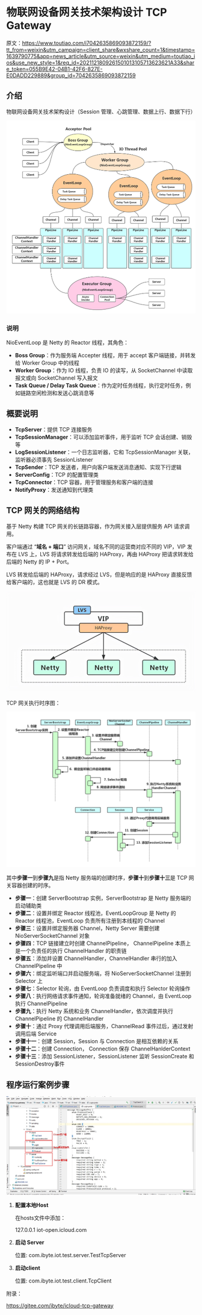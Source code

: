 # 物联网设备网关技术架构设计 TCP Gateway

原文：https://www.toutiao.com/i7042635869093872159/?tt_from=weixin&utm_campaign=client_share&wxshare_count=1&timestamp=1639790775&app=news_article&utm_source=weixin&utm_medium=toutiao_ios&use_new_style=1&req_id=2021121809261501013105713623621A33&share_token=055B9E42-04B1-42F6-827E-E0DADD229889&group_id=7042635869093872159



## 介绍

物联网设备网关技术架构设计（Session 管理、心跳管理、数据上行、数据下行）

![1](./images/GatewayDesign4IoT/1.png)

### 说明

NioEventLoop 是 Netty 的 Reactor 线程，其角色：

* **Boss Group**：作为服务端 Accepter 线程，用于 accept 客户端链接，并转发给 Worker Group 中的线程
* **Worker Group**：作为 IO 线程，负责 IO 的读写，从 SocketChannel 中读取报文或向 SocketChannel 写入报文
* **Task Queue / Delay Task Queue**：作为定时任务线程，执行定时任务，例如链路空闲检测和发送心跳消息等

## 概要说明

* **TcpServer**：提供 TCP 连接服务
* **TcpSessionManager**：可以添加监听事件，用于监听 TCP 会话创建、销毁等
* **LogSessionListener**：一个日志监听器，它和 TcpSessionManager 关联，监听器必须事先 SessionListener
* **TcpSender**：TCP 发送者，用户向客户端发送消息通知、实现下行逻辑
* **ServerConfig**：TCP 的配置管理类
* **TcpConnector**：TCP 容器，用于管理服务和客户端的连接
* **NotifyProxy**：发送通知到代理类

## TCP 网关的网络结构

基于 Netty 构建 TCP 网关的长链路容器，作为网关接入层提供服务 API 请求调用。

客户端通过 “**域名 + 端口**” 访问网关，域名不同的运营商对应不同的 VIP，VIP 发布在 LVS 上，LVS 将请求转发给后端的 HAProxy，再由 HAProxy 把请求转发给后端的 Netty 的 IP + Port。

LVS 转发给后端的 HAProxy，请求经过 LVS，但是响应的是 HAProxy 直接反馈给客户端的，这也就是 LVS 的 DR 模式。

![2](./images/GatewayDesign4IoT/2.jpeg)

TCP 网关执行时序图：

![3](./images/GatewayDesign4IoT/3.png)

其中**步骤一**到**步骤九**是指 Netty 服务端的创建时序，**步骤十**到**步骤十三**是 TCP 网关容器创建的时序。

* **步骤一**：创建 ServerBootstrap 实例，ServerBootstrap 是 Netty 服务端的启动辅助类
* **步骤二**：设置并绑定 Reactor 线程池，EventLoopGroup 是 Netty 的 Reactor 线程池，EventLoop 负责所有注册到本线程的 Channel
* **步骤三**：设置并绑定服务器 Channel，Netty Server 需要创建 NioServerSocketChannel 对象
* **步骤四**：TCP 链接建立时创建 ChannelPipeline， ChannelPipeline 本质上是一个负责任的执行 ChannelHandler 的职责链
* **步骤五**：添加并设置 ChannelHandler，ChannelHandler 串行的加入 ChannelPipeline 中
* **步骤六**：绑定监听端口并启动服务端，将 NioServerSocketChannel 注册到 Selector 上
* **步骤七**：Selector 轮询，由 EventLoop 负责调度和执行 Selector 轮询操作
* **步骤八**：执行网络请求事件通知，轮询准备就绪的 Channel，由 EventLoop 执行 ChannelPipeline
* **步骤九**：执行 Netty 系统和业务 ChannelHandler，依次调度并执行 ChannelPipeline 的 ChannelHandler
* **步骤十**：通过 Proxy 代理调用后端服务，ChannelRead 事件过后，通过发射调用后端 Service
* **步骤十一**：创建 Session，Session 与 Connection 是相互依赖的关系
* **步骤十二**：创建 Connection， Connection 保存 ChannelHanlderContext
* **步骤十三**：添加 SessionListener，SessionListener 监听 SessionCreate 和 SessionDestroy事件

## 程序运行案例步骤

![4](./images/GatewayDesign4IoT/4.jpeg)

1. **配置本地Host**

   在hosts文件中添加：

   127.0.0.1 iot-open.icloud.com

2. **启动 Server**

   位置: com.ibyte.iot.test.server.TestTcpServer

3. **启动client**

   位置: com.ibyte.iot.test.client.TcpClient

附录：

https://gitee.com/ibyte/icloud-tcp-gateway